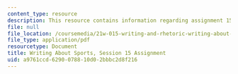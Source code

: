 ```yaml
---
content_type: resource
description: This resource contains information regarding assignment 15.
file: null
file_location: /coursemedia/21w-015-writing-and-rhetoric-writing-about-sports-fall-2013/a9761ccd6290078810d02bbbc2d8f216_MIT21W_015F13_Assignment15.pdf
file_type: application/pdf
resourcetype: Document
title: Writing About Sports, Session 15 Assignment
uid: a9761ccd-6290-0788-10d0-2bbbc2d8f216
---
```

